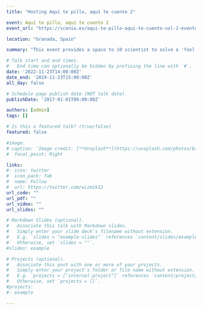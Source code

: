 ```yaml
---
title: "Hosting Aquí te pillo, aquí te cuento 2"

event: Aquí te pillo, aquí te cuento 2
event_url: "https://scenio.es/aqui-te-pillo-aqui-te-cuento-vol-2-evento-en-vivo"

location: "Granada, Spain"

summary: "This event provides a space to 10 scientist to solve a 'fool' question with a scientific answer in 5 minutes. You will find science combined with fun. This was the second edition and I was the host!! A made a mini-monologue and also introduce every speaker."

# Talk start and end times.
#   End time can optionally be hidden by prefixing the line with `#`.
date: '2022-11-23T14:00:00Z'
date_end: '2019-11-23T15:00:00Z'
all_day: false

# Schedule page publish date (NOT talk date).
publishDate: '2017-01-01T00:00:00Z'

authors: [admin]
tags: []

# Is this a featured talk? (true/false)
featured: false

#image:
# caption: 'Image credit: [**Unsplash**](https://unsplash.com/photos/bzdhc5b3Bxs)'
#  focal_point: Right

links:
#- icon: twitter
#  icon_pack: fab
#  name: Follow
#  url: https://twitter.com/wizmik12
url_code: ""
url_pdf: ""
url_video: ""
url_slides: ""

# Markdown Slides (optional).
#   Associate this talk with Markdown slides.
#   Simply enter your slide deck's filename without extension.
#   E.g. `slides = "example-slides"` references `content/slides/example-slides.md`.
#   Otherwise, set `slides = ""`.
#slides: example

# Projects (optional).
#   Associate this post with one or more of your projects.
#   Simply enter your project's folder or file name without extension.
#   E.g. `projects = ["internal-project"]` references `content/project/deep-learning/index.md`.
#   Otherwise, set `projects = []`.
#projects:
#- example

---
```




